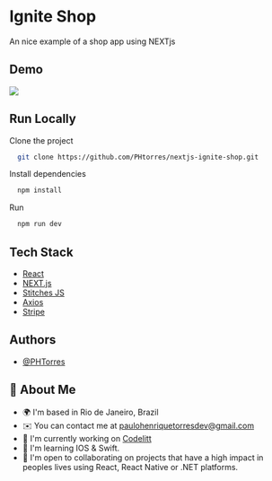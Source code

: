 # Ignite Shop

An nice example of a shop app using NEXTjs

## Demo

![](demo.gif)

## Run Locally

Clone the project

```bash
  git clone https://github.com/PHtorres/nextjs-ignite-shop.git
```

Install dependencies

```bash
  npm install
```

Run

```bash
  npm run dev
```

## Tech Stack


- [React](https://react.dev/)
- [NEXT.js](https://nextjs.org/)
- [Stitches JS](https://stitches.dev/)
- [Axios](https://axios-http.com/)
- [Stripe](https://stripe.com/en-br)

## Authors

- [@PHTorres](https://www.github.com/phtorres)

## 🚀 About Me

- 🌍 I'm based in Rio de Janeiro, Brazil
- ✉️ You can contact me at [paulohenriquetorresdev@gmail.com](mailto:paulohenriquetorresdev@gmail.com)
- 🚀 I'm currently working on [Codelitt](https://www.codelitt.com/)
- 🧠 I'm learning IOS & Swift.
- 🤝 I'm open to collaborating on projects that have a high impact in peoples lives using React, React Native or .NET platforms.
